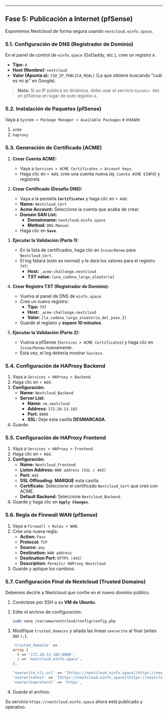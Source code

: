 ---

## Fase 5: Publicación a Internet (pfSense)

Exponemos Nextcloud de forma segura usando `nextcloud.einfo.space`.

### 5.1. Configuración de DNS (Registrador de Dominio)

En el panel de control de `einfo.space` (GoDaddy, etc.), cree un registro `A`.

* **Tipo:** `A`
* **Host (Nombre):** `nextcloud`
* **Valor (Apunta a):** `[SU_IP_PUBLICA_REAL]` (La que obtiene buscando "cuál es mi ip" en Google).

> **Nota:** Si su IP pública es dinámica, debe usar el servicio `Dynamic DNS` en pfSense en lugar de este registro `A`.

### 5.2. Instalación de Paquetes (pfSense)

Vaya a `System > Package Manager > Available Packages` e instale:
1.  `acme`
2.  `haproxy`

### 5.3. Generación de Certificado (ACME)

1.  **Crear Cuenta ACME:**
    * Vaya a `Services > ACME Certificates > Account keys`.
    * Haga clic en `+ Add`, cree una cuenta nueva (ej. `Cuenta ACME EINFO`) y regístrela.

2.  **Crear Certificado (Desafío DNS):**
    * Vaya a la pestaña **`Certificates`** y haga clic en `+ Add`.
    * **Name:** `Nextcloud_Cert`
    * **Acme Account:** Seleccione la cuenta que acaba de crear.
    * **Domain SAN List:**
        * **Domainname:** `nextcloud.einfo.space`
        * **Method:** `DNS-Manual`
    * Haga clic en **`Save`**.

3.  **Ejecutar la Validación (Parte 1):**
    * En la lista de certificados, haga clic en `Issue/Renew` para `Nextcloud_Cert`.
    * El log fallará (esto es normal) y le dará los valores para el registro `TXT`:
        * **Host:** `_acme-challenge.nextcloud`
        * **TXT value:** `[una_cadena_larga_aleatoria]`

4.  **Crear Registro TXT (Registrador de Dominio):**
    * Vuelva al panel de DNS de `einfo.space`.
    * Cree un nuevo registro:
        * **Tipo:** `TXT`
        * **Host:** `_acme-challenge.nextcloud`
        * **Valor:** `[la_cadena_larga_aleatoria_del_paso_3]`
    * Guarde el registro y **espere 10 minutos**.

5.  **Ejecutar la Validación (Parte 2):**
    * Vuelva a pfSense (`Services > ACME Certificates`) y haga clic en `Issue/Renew` nuevamente.
    * Esta vez, el log debería mostrar `Success`.

### 5.4. Configuración de HAProxy Backend

1.  Vaya a `Services > HAProxy > Backend`.
2.  Haga clic en `+ Add`.
3.  **Configuración:**
    * **Name:** `Nextcloud_Backend`
    * **Server List:**
        * **Name:** `vm_nextcloud`
        * **Address:** `172.20.13.102`
        * **Port:** `8080`
        * **SSL:** Deje esta casilla **DESMARCADA**.
4.  Guarde.

### 5.5. Configuración de HAProxy Frontend

1.  Vaya a `Services > HAProxy > Frontend`.
2.  Haga clic en `+ Add`.
3.  **Configuración:**
    * **Name:** `Nextcloud_Frontend`
    * **Listen Address:** `WAN address (SSL / 443)`
    * **Port:** `443`
    * **SSL Offloading:** **MARQUE** esta casilla.
    * **Certificate:** Seleccione el certificado `Nextcloud_Cert` que creó con ACME.
    * **Default Backend:** Seleccione `Nextcloud_Backend`.
4.  Guarde y haga clic en **`Apply Changes`**.

### 5.6. Regla de Firewall WAN (pfSense)

1.  Vaya a `Firewall > Rules > WAN`.
2.  Cree una nueva regla:
    * **Action:** `Pass`
    * **Protocol:** `TCP`
    * **Source:** `any`
    * **Destination:** `WAN address`
    * **Destination Port:** `HTTPS (443)`
    * **Description:** `Permitir HAProxy Nextcloud`
3.  Guarde y aplique los cambios.

### 5.7. Configuración Final de Nextcloud (Trusted Domains)

Debemos decirle a Nextcloud que confíe en el nuevo dominio público.

1.  Conéctese por SSH a su **VM de Ubuntu**.
2.  Edite el archivo de configuración:
    ```bash
    sudo nano /var/www/nextcloud/config/config.php
    ```
3.  Modifique `trusted_domains` y añada las líneas `overwrite` al final (antes del `);`):

    ```php
    'trusted_domains' =>
    array (
      0 => '172.20.13.102:8080',
      1 => 'nextcloud.einfo.space',
    ),

    'overwrite.cli.url' => '[https://nextcloud.einfo.space](https://nextcloud.einfo.space)',
    'overwritehost' => '[https://nextcloud.einfo.space](https://nextcloud.einfo.space)',
    'overwriteprotocol' => 'https',
    ```
4.  Guarde el archivo.

Su servicio `https://nextcloud.einfo.space` ahora está publicado y operativo.

